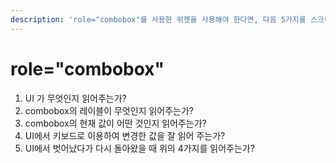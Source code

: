 ```yaml
---
description: 'role="combobox"를 사용한 위젯을 사용해야 한다면, 다음 5가지를 스크린리더가 읽어주어야 한다.'
---
```


# role="combobox"

1. UI 가 무엇인지 읽어주는가?
2. combobox의 레이블이 무엇인지 읽어주는가?
3. combobox의 현재 값이 어떤 것인지 읽어주는가?
4. UI에서 키보드로 이용하여 변경한 값을 잘 읽어 주는가?
5. UI에서 벗어났다가 다시 돌아왔을 때 위의 4가지를 읽어주는가?

